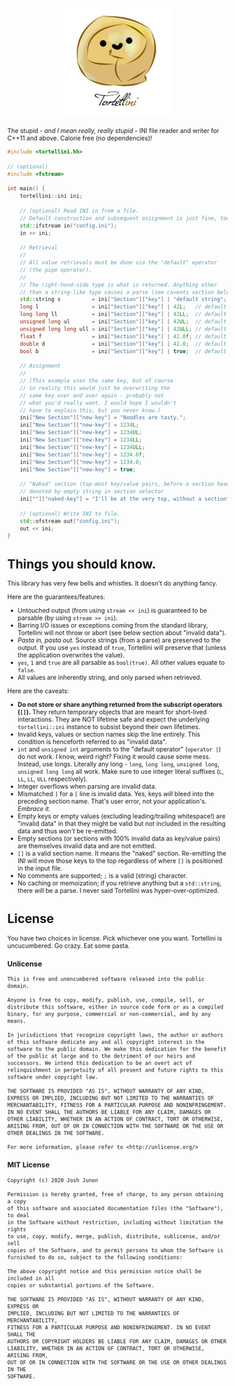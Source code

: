 <h1 align="center">
	<img height="250" src="logo.png" alt="Tortellini">
</h1>

The stupid - _and I mean really, really stupid_ - INI file reader and writer for C++11 and above. Calorie free (no dependencies)!

```c++
#include <tortellini.hh>

// (optional)
#include <fstream>

int main() {
	tortellini::ini ini;

	// (optional) Read INI in from a file.
	// Default construction and subsequent assignment is just fine, too.
	std::ifstream in("config.ini");
	in >> ini;

	// Retrieval
	//
	// All value retrievals must be done via the "default" operator
	// (the pipe operator).
	//
	// The right-hand-side type is what is returned. Anything other
	// than a string-like type causes a parse (see caveats section below).
	std::string s          = ini["Section"]["key"] | "default string";
	long l                 = ini["Section"]["key"] | 42L;   // default long
	long long ll           = ini["Section"]["key"] | 42LL;  // default long long
	unsigned long ul       = ini["Section"]["key"] | 42UL;  // default unsigned long
	unsigned long long ull = ini["Section"]["key"] | 42ULL; // default unsigned long long
	float f                = ini["Section"]["key"] | 42.0f; // default float
	double d               = ini["Section"]["key"] | 42.0;  // default double
	bool b                 = ini["Section"]["key"] | true;  // default bool

	// Assignment
	//
	// (This example uses the same key, but of course
	// in reality this would just be overwriting the
	// same key over and over again - probably not
	// what you'd really want. I would hope I wouldn't
	// have to explain this, but you never know.)
	ini["New Section"]["new-key"] = "Noodles are tasty.";
	ini["New Section"]["new-key"] = 1234L;
	ini["New Section"]["new-key"] = 1234UL;
	ini["New Section"]["new-key"] = 1234LL;
	ini["New Section"]["new-key"] = 1234ULL;
	ini["New Section"]["new-key"] = 1234.0f;
	ini["New Section"]["new-key"] = 1234.0;
	ini["New Section"]["new-key"] = true;

	// "Naked" section (top-most key/value pairs, before a section header)
	// denoted by empty string in section selector
	ini[""]["naked-key"] = "I'll be at the very top, without a section";

	// (optional) Write INI to file.
	std::ofstream out("config.ini");
	out << ini;
}
```

# Things you should know.

This library has very few bells and whistles. It doesn't do anything fancy.

Here are the guarantees/features:

- Untouched output (from using `stream << ini`) is guaranteed to be parsable (by using `stream >> ini`).
- Barring I/O issues or exceptions coming from the standard library, Tortellini will not throw or abort (see below section about "invalid data").
- _Pasta in, pasta out._ Source strings (from a parse) are preserved to the output. If you use `yes` instead of `true`, Tortellini will preserve that (unless the application overwrites the value).
- `yes`, `1` and `true` are all parsable as `bool(true)`. All other values equate to `false`.
- All values are inherently string, and only parsed when retrieved.

Here are the caveats:

- **Do not store or share anything returned from the subscript operators (`[]`).** They return temporary objects that are meant for short-lived interactions. They are NOT lifetime safe and expect the underlying `tortellini::ini` instance to subsist beyond their own lifetimes.
- Invalid keys, values or section names skip the line entirely. This condition is henceforth referred to as "invalid data".
- `int` and `unsigned int` arguments to the "default operator" (`operator |`) do not work. I know, weird right? Fixing it would cause some mess. Instead, use longs. Literally any long - `long`, `long long`, `unsigned long`, `unsigned long long` all work. Make sure to use integer literal suffixes (`L`, `LL`, `LL`, `ULL` respectively).
- Integer overflows when parsing are invalid data.
- Mismatched `]` for a `[` line is invalid data. Yes, keys _will_ bleed into the preceding section name. That's user error, not your application's. _Embrace it._
- Empty keys or empty values (excluding leading/trailing whitespace!) are "invalid data" in that they might be valid but not included in the resulting data and thus _won't_ be re-emitted.
- Empty sections (or sections with 100% invalid data as key/value pairs) are themselves invalid data and are not emitted.
- `[]` is a valid section name. It means the "naked" section. Re-emitting the INI will move those keys to the top regardless of where `[]` is positioned in the input file.
- No comments are supported; `;` is a valid (string) character.
- No caching or memoization; if you retrieve anything but a `std::string`, there _will_ be a parse. I never said Tortellini was hyper-over-optimized.

# License

You have two choices in license. Pick whichever one you want.
Tortellini is uncucumbered. Go crazy. Eat some pasta.

### Unlicense

```
This is free and unencumbered software released into the public domain.

Anyone is free to copy, modify, publish, use, compile, sell, or
distribute this software, either in source code form or as a compiled
binary, for any purpose, commercial or non-commercial, and by any
means.

In jurisdictions that recognize copyright laws, the author or authors
of this software dedicate any and all copyright interest in the
software to the public domain. We make this dedication for the benefit
of the public at large and to the detriment of our heirs and
successors. We intend this dedication to be an overt act of
relinquishment in perpetuity of all present and future rights to this
software under copyright law.

THE SOFTWARE IS PROVIDED "AS IS", WITHOUT WARRANTY OF ANY KIND,
EXPRESS OR IMPLIED, INCLUDING BUT NOT LIMITED TO THE WARRANTIES OF
MERCHANTABILITY, FITNESS FOR A PARTICULAR PURPOSE AND NONINFRINGEMENT.
IN NO EVENT SHALL THE AUTHORS BE LIABLE FOR ANY CLAIM, DAMAGES OR
OTHER LIABILITY, WHETHER IN AN ACTION OF CONTRACT, TORT OR OTHERWISE,
ARISING FROM, OUT OF OR IN CONNECTION WITH THE SOFTWARE OR THE USE OR
OTHER DEALINGS IN THE SOFTWARE.

For more information, please refer to <http://unlicense.org/>
```

### MIT License

```
Copyright (c) 2020 Josh Junon

Permission is hereby granted, free of charge, to any person obtaining a copy
of this software and associated documentation files (the "Software"), to deal
in the Software without restriction, including without limitation the rights
to use, copy, modify, merge, publish, distribute, sublicense, and/or sell
copies of the Software, and to permit persons to whom the Software is
furnished to do so, subject to the following conditions:

The above copyright notice and this permission notice shall be included in all
copies or substantial portions of the Software.

THE SOFTWARE IS PROVIDED "AS IS", WITHOUT WARRANTY OF ANY KIND, EXPRESS OR
IMPLIED, INCLUDING BUT NOT LIMITED TO THE WARRANTIES OF MERCHANTABILITY,
FITNESS FOR A PARTICULAR PURPOSE AND NONINFRINGEMENT. IN NO EVENT SHALL THE
AUTHORS OR COPYRIGHT HOLDERS BE LIABLE FOR ANY CLAIM, DAMAGES OR OTHER
LIABILITY, WHETHER IN AN ACTION OF CONTRACT, TORT OR OTHERWISE, ARISING FROM,
OUT OF OR IN CONNECTION WITH THE SOFTWARE OR THE USE OR OTHER DEALINGS IN THE
SOFTWARE.
```
